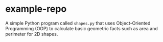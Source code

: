 # example-repo

A simple Python program called `shapes.py` that uses Object-Oriented Programming (OOP) to calculate basic geometric facts such as area and perimeter for 2D shapes.
